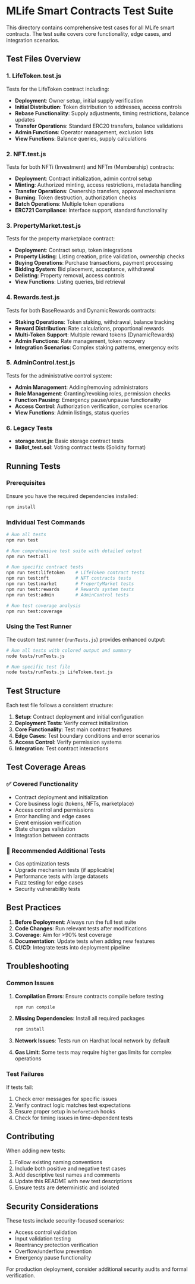 # MLife Smart Contracts Test Suite

This directory contains comprehensive test cases for all MLife smart contracts. The test suite covers core functionality, edge cases, and integration scenarios.

## Test Files Overview

### 1. LifeToken.test.js
Tests for the LifeToken contract including:
- **Deployment**: Owner setup, initial supply verification
- **Initial Distribution**: Token distribution to addresses, access controls
- **Rebase Functionality**: Supply adjustments, timing restrictions, balance updates
- **Transfer Operations**: Standard ERC20 transfers, balance validations
- **Admin Functions**: Operator management, exclusion lists
- **View Functions**: Balance queries, supply calculations

### 2. NFT.test.js
Tests for both NFTi (Investment) and NFTm (Membership) contracts:
- **Deployment**: Contract initialization, admin control setup
- **Minting**: Authorized minting, access restrictions, metadata handling
- **Transfer Operations**: Ownership transfers, approval mechanisms
- **Burning**: Token destruction, authorization checks
- **Batch Operations**: Multiple token operations
- **ERC721 Compliance**: Interface support, standard functionality

### 3. PropertyMarket.test.js
Tests for the property marketplace contract:
- **Deployment**: Contract setup, token integrations
- **Property Listing**: Listing creation, price validation, ownership checks
- **Buying Operations**: Purchase transactions, payment processing
- **Bidding System**: Bid placement, acceptance, withdrawal
- **Delisting**: Property removal, access controls
- **View Functions**: Listing queries, bid retrieval

### 4. Rewards.test.js
Tests for both BaseRewards and DynamicRewards contracts:
- **Staking Operations**: Token staking, withdrawal, balance tracking
- **Reward Distribution**: Rate calculations, proportional rewards
- **Multi-Token Support**: Multiple reward tokens (DynamicRewards)
- **Admin Functions**: Rate management, token recovery
- **Integration Scenarios**: Complex staking patterns, emergency exits

### 5. AdminControl.test.js
Tests for the administrative control system:
- **Admin Management**: Adding/removing administrators
- **Role Management**: Granting/revoking roles, permission checks
- **Function Pausing**: Emergency pause/unpause functionality
- **Access Control**: Authorization verification, complex scenarios
- **View Functions**: Admin listings, status queries

### 6. Legacy Tests
- **storage.test.js**: Basic storage contract tests
- **Ballot_test.sol**: Voting contract tests (Solidity format)

## Running Tests

### Prerequisites
Ensure you have the required dependencies installed:
```bash
npm install
```

### Individual Test Commands

```bash
# Run all tests
npm run test

# Run comprehensive test suite with detailed output
npm run test:all

# Run specific contract tests
npm run test:lifetoken    # LifeToken contract tests
npm run test:nft          # NFT contracts tests
npm run test:market       # PropertyMarket tests
npm run test:rewards      # Rewards system tests
npm run test:admin        # AdminControl tests

# Run test coverage analysis
npm run test:coverage
```

### Using the Test Runner
The custom test runner (`runTests.js`) provides enhanced output:

```bash
# Run all tests with colored output and summary
node tests/runTests.js

# Run specific test file
node tests/runTests.js LifeToken.test.js
```

## Test Structure

Each test file follows a consistent structure:

1. **Setup**: Contract deployment and initial configuration
2. **Deployment Tests**: Verify correct initialization
3. **Core Functionality**: Test main contract features
4. **Edge Cases**: Test boundary conditions and error scenarios
5. **Access Control**: Verify permission systems
6. **Integration**: Test contract interactions

## Test Coverage Areas

### ✅ Covered Functionality
- Contract deployment and initialization
- Core business logic (tokens, NFTs, marketplace)
- Access control and permissions
- Error handling and edge cases
- Event emission verification
- State changes validation
- Integration between contracts

### 🔄 Recommended Additional Tests
- Gas optimization tests
- Upgrade mechanism tests (if applicable)
- Performance tests with large datasets
- Fuzz testing for edge cases
- Security vulnerability tests

## Best Practices

1. **Before Deployment**: Always run the full test suite
2. **Code Changes**: Run relevant tests after modifications
3. **Coverage**: Aim for >90% test coverage
4. **Documentation**: Update tests when adding new features
5. **CI/CD**: Integrate tests into deployment pipeline

## Troubleshooting

### Common Issues

1. **Compilation Errors**: Ensure contracts compile before testing
   ```bash
   npm run compile
   ```

2. **Missing Dependencies**: Install all required packages
   ```bash
   npm install
   ```

3. **Network Issues**: Tests run on Hardhat local network by default

4. **Gas Limit**: Some tests may require higher gas limits for complex operations

### Test Failures

If tests fail:
1. Check error messages for specific issues
2. Verify contract logic matches test expectations
3. Ensure proper setup in `beforeEach` hooks
4. Check for timing issues in time-dependent tests

## Contributing

When adding new tests:
1. Follow existing naming conventions
2. Include both positive and negative test cases
3. Add descriptive test names and comments
4. Update this README with new test descriptions
5. Ensure tests are deterministic and isolated

## Security Considerations

These tests include security-focused scenarios:
- Access control validation
- Input validation testing
- Reentrancy protection verification
- Overflow/underflow prevention
- Emergency pause functionality

For production deployment, consider additional security audits and formal verification.